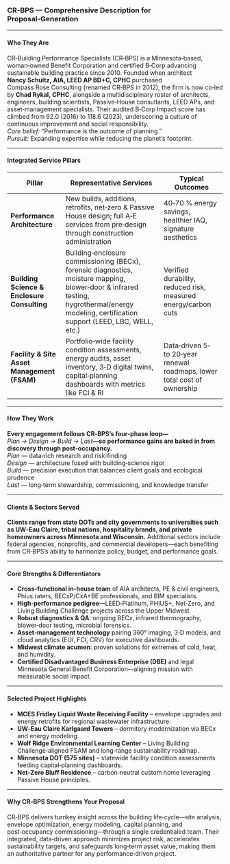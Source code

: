 ### CR‑BPS — Comprehensive Description for Proposal‑Generation

---

#### Who They Are

CR‑Building Performance Specialists (CR‑BPS) is a Minnesota‑based, woman‑owned Benefit Corporation and certified B‑Corp advancing sustainable building practice since 2010. Founded when architect **Nancy Schultz, AIA, LEED AP BD+C, CPHC** purchased Compass Rose Consulting (renamed CR‑BPS in 2012), the firm is now co‑led by **Chad Rykal, CPHC**, alongside a multidisciplinary roster of architects, engineers, building scientists, Passive‑House consultants, LEED APs, and asset‑management specialists. Their audited B‑Corp Impact score has climbed from 92.0 (2016) to 118.6 (2023), underscoring a culture of continuous improvement and social responsibility.  
_Core belief:_ “Performance is the outcome of planning.”  
_Pursuit:_ Expanding expertise while reducing the planet’s footprint.

---

#### Integrated Service Pillars

| Pillar                                      | Representative Services                                                                                                                                                                      | Typical Outcomes                                                          |
| ------------------------------------------- | -------------------------------------------------------------------------------------------------------------------------------------------------------------------------------------------- | ------------------------------------------------------------------------- |
| **Performance Architecture**                | New builds, additions, retrofits, net‑zero & Passive House design; full A‑E services from pre‑design through construction administration                                                     | 40‑70 % energy savings, healthier IAQ, signature aesthetics               |
| **Building Science & Enclosure Consulting** | Building‑enclosure commissioning (BECx), forensic diagnostics, moisture mapping, blower‑door & infrared testing, hygrothermal/energy modeling, certification support (LEED, LBC, WELL, etc.) | Verified durability, reduced risk, measured energy/carbon cuts            |
| **Facility & Site Asset Management (FSAM)** | Portfolio‑wide facility condition assessments, energy audits, asset inventory, 3‑D digital twins, capital‑planning dashboards with metrics like FCI & RI                                     | Data‑driven 5‑ to 20‑year renewal roadmaps, lower total cost of ownership |

---

#### How They Work

**Every engagement follows CR‑BPS’s four‑phase loop—**_Plan → Design → Build → Last_**—so performance gains are baked in from discovery through post‑occupancy.**  
*Plan* — data‑rich research and risk‑finding  
*Design* — architecture fused with building‑science rigor  
*Build* — precision execution that balances client goals and ecological prudence  
*Last* — long‑term stewardship, commissioning, and knowledge transfer

---

#### Clients & Sectors Served

**Clients range from state DOTs and city governments to universities such as UW‑Eau Claire, tribal nations, hospitality brands, and private homeowners across Minnesota and Wisconsin.** Additional sectors include federal agencies, nonprofits, and commercial developers—each benefiting from CR‑BPS’s ability to harmonize policy, budget, and performance goals.

---

#### Core Strengths & Differentiators

-   **Cross‑functional in‑house team** of AIA architects, PE & civil engineers, Phius raters, BECxP/CxA+BE professionals, and BIM specialists.
-   **High‑performance pedigree**—LEED‑Platinum, PHIUS+, Net‑Zero, and Living Building Challenge projects across the Upper Midwest.
-   **Robust diagnostics & QA**: ongoing BECx, infrared thermography, blower‑door testing, microbial forensics.
-   **Asset‑management technology** pairing 360° imaging, 3‑D models, and cloud analytics (EUI, FCI, CRV) for executive dashboards.
-   **Midwest climate acumen**: proven solutions for extremes of cold, heat, and humidity.
-   **Certified Disadvantaged Business Enterprise (DBE)** and legal Minnesota General Benefit Corporation—aligning mission with measurable social impact.

---

#### Selected Project Highlights

-   **MCES Fridley Liquid Waste Receiving Facility** – envelope upgrades and energy retrofits for regional wastewater infrastructure.
-   **UW‑Eau Claire Karlgaard Towers** – dormitory modernization via BECx and energy modeling.
-   **Wolf Ridge Environmental Learning Center** – Living Building Challenge‑aligned FSAM and long‑range sustainability roadmap.
-   **Minnesota DOT (575 sites)** – statewide facility condition assessments feeding capital‑planning dashboards.
-   **Net‑Zero Bluff Residence** – carbon‑neutral custom home leveraging Passive House principles.

---

#### Why CR‑BPS Strengthens Your Proposal

CR‑BPS delivers turnkey insight across the building life‑cycle—site analysis, envelope optimization, energy modeling, capital planning, and post‑occupancy commissioning—through a single credentialed team. Their integrated, data‑driven approach minimizes project risk, accelerates sustainability targets, and safeguards long‑term asset value, making them an authoritative partner for any performance‑driven project.

